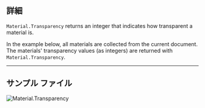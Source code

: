 ## 詳細
`Material.Transparency` returns an integer that indicates how transparent a material is.

In the example below, all materials are collected from the current document. The materials' transparency values (as integers) are returned with `Material.Transparency`.
___
## サンプル ファイル

![Material.Transparency](./Revit.Elements.Material.Transparency_img.jpg)
